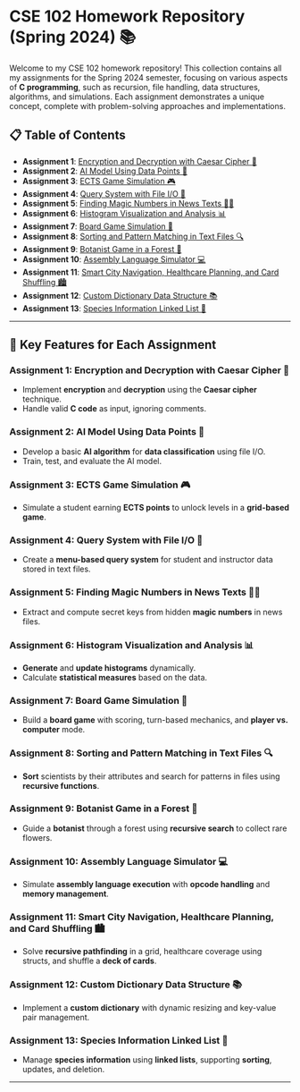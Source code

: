 # CSE 102 Homework Repository (Spring 2024) 📚

Welcome to my CSE 102 homework repository! This collection contains all my assignments for the Spring 2024 semester, focusing on various aspects of **C programming**, such as recursion, file handling, data structures, algorithms, and simulations. Each assignment demonstrates a unique concept, complete with problem-solving approaches and implementations.

## 📋 Table of Contents

- **Assignment 1**: [Encryption and Decryption with Caesar Cipher 🔐](Hw1/)
- **Assignment 2**: [AI Model Using Data Points 🤖](Hw2/)
- **Assignment 3**: [ECTS Game Simulation 🎮](Hw3/)
- **Assignment 4**: [Query System with File I/O 📄](Hw4/)
- **Assignment 5**: [Finding Magic Numbers in News Texts 🧙‍♂️](Hw5/)
- **Assignment 6**: [Histogram Visualization and Analysis 📊](Hw6/)
- **Assignment 7**: [Board Game Simulation 🎲](Hw7/)
- **Assignment 8**: [Sorting and Pattern Matching in Text Files 🔍](Hw8/)
- **Assignment 9**: [Botanist Game in a Forest 🌲](Hw9/)
- **Assignment 10**: [Assembly Language Simulator 💻](Hw10/)
- **Assignment 11**: [Smart City Navigation, Healthcare Planning, and Card Shuffling 🏙️](Hw11/)
- **Assignment 12**: [Custom Dictionary Data Structure 📚](Hw12/)
- **Assignment 13**: [Species Information Linked List 🦁](Hw13/)

---

## 📝 Key Features for Each Assignment

### Assignment 1: Encryption and Decryption with Caesar Cipher 🔐
- Implement **encryption** and **decryption** using the **Caesar cipher** technique.
- Handle valid **C code** as input, ignoring comments.

### Assignment 2: AI Model Using Data Points 🤖
- Develop a basic **AI algorithm** for **data classification** using file I/O.
- Train, test, and evaluate the AI model.

### Assignment 3: ECTS Game Simulation 🎮
- Simulate a student earning **ECTS points** to unlock levels in a **grid-based game**.

### Assignment 4: Query System with File I/O 📄
- Create a **menu-based query system** for student and instructor data stored in text files.

### Assignment 5: Finding Magic Numbers in News Texts 🧙‍♂️
- Extract and compute secret keys from hidden **magic numbers** in news files.

### Assignment 6: Histogram Visualization and Analysis 📊
- **Generate** and **update histograms** dynamically.
- Calculate **statistical measures** based on the data.

### Assignment 7: Board Game Simulation 🎲
- Build a **board game** with scoring, turn-based mechanics, and **player vs. computer** mode.

### Assignment 8: Sorting and Pattern Matching in Text Files 🔍
- **Sort** scientists by their attributes and search for patterns in files using **recursive functions**.

### Assignment 9: Botanist Game in a Forest 🌲
- Guide a **botanist** through a forest using **recursive search** to collect rare flowers.

### Assignment 10: Assembly Language Simulator 💻
- Simulate **assembly language execution** with **opcode handling** and **memory management**.

### Assignment 11: Smart City Navigation, Healthcare Planning, and Card Shuffling 🏙️
- Solve **recursive pathfinding** in a grid, healthcare coverage using structs, and shuffle a **deck of cards**.

### Assignment 12: Custom Dictionary Data Structure 📚
- Implement a **custom dictionary** with dynamic resizing and key-value pair management.

### Assignment 13: Species Information Linked List 🦁
- Manage **species information** using **linked lists**, supporting **sorting**, updates, and deletion.

---

<!-- Proudly created with GPRM ( https://gprm.itsvg.in ) -->
